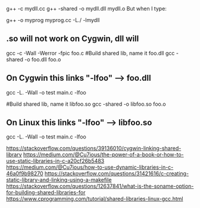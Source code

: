 g++ -c mydll.cc
g++ -shared -o mydll.dll mydll.o
But when I type:

g++ -o myprog myprog.cc -L./ -lmydll



## .so will not work on Cygwin, dll will
gcc -c -Wall -Werror -fpic foo.c
#Build shared lib, name it foo.dll
gcc -shared -o foo.dll foo.o
## On Cygwin this links "-lfoo" --> foo.dll
gcc -L. -Wall -o test main.c -lfoo


#Build shared lib, name it libfoo.so
 gcc -shared -o libfoo.so foo.o
 ## On Linux this links "-lfoo" --> libfoo.so
 gcc -L. -Wall -o test main.c -lfoo

https://stackoverflow.com/questions/39136010/cygwin-linking-shared-library
https://medium.com/@Cu7ious/the-power-of-a-book-or-how-to-use-static-libraries-in-c-a20cf26b5483
https://medium.com/@Cu7ious/how-to-use-dynamic-libraries-in-c-46a0f9b98270
https://stackoverflow.com/questions/31421616/c-creating-static-library-and-linking-using-a-makefile
https://stackoverflow.com/questions/12637841/what-is-the-soname-option-for-building-shared-libraries-for
https://www.cprogramming.com/tutorial/shared-libraries-linux-gcc.html
